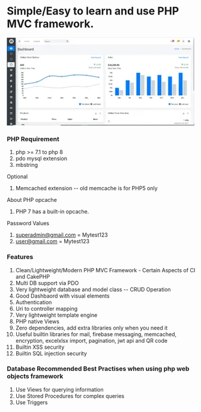 Simple/Easy to learn and use PHP MVC framework.
=======

<img src="https://github.com/RakeshShrestha/Php-Web-Objects/blob/master/screen/dashboard1.png?raw=true" alt="Dashboard" />

### PHP Requirement

1. php >= 7.1 to php 8
2. pdo mysql extension
3. mbstring

Optional
1. Memcached extension -- old memcache is for PHP5 only

About PHP opcache
1. PHP 7 has a built-in opcache. 

Password Values
1. superadmin@gmail.com = Mytest123
2. user@gmail.com = Mytest123

### Features
1. Clean/Lightweight/Modern PHP MVC Framework - Certain Aspects of CI and CakePHP
2. Multi DB support via PDO 
3. Very lightweight database and model class -- CRUD Operation
4. Good Dashbaord with visual elements
5. Authentication
6. Uri to controller mapping
7. Very lightweight template engine
8. PHP native Views
9. Zero dependencies, add extra libraries only when you need it
10. Useful builtin libraries for mail, firebase messaging, memcached, encryption, excelxlsx import, pagination, jwt api and QR code
11. Builtin XSS security
12. Builtin SQL injection security

### Database Recommended Best Practises when using php web objects framework
1. Use Views for querying information
2. Use Stored Procedures for complex queries
3. Use Triggers
